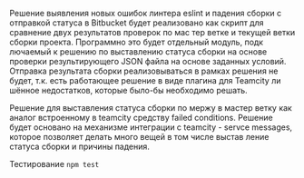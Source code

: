 Решение выявления новых ошибок линтера eslint и падения сборки с отправкой статуса в
Bitbucket будет реализовано как скрипт для сравнение двух результатов проверок по мас
тер ветке и текущей ветки сборки проекта. Программно это будет отдельный модуль, подк
лючаемый к решению по выставлению статуса сборки на основе проверки результирующего
JSON файла на основе заданных условий. Отправка результата сборки реализовываться в
рамках решения не будет, т.к. есть работающее решение в виде плагина для Teamcity ли
шённое недостатков, которые было-бы необходимо решать.

Решение для выставления статуса сборки по мержу в мастер ветку как аналог встроенному
в teamcity средству failed conditions. Решение будет основано на механизме интеграции
с teamcity - servce messages, которое позволяет делать много вещей в том числе выстав
ление статуса сборки и причины падения.

Тестирование `npm test`
